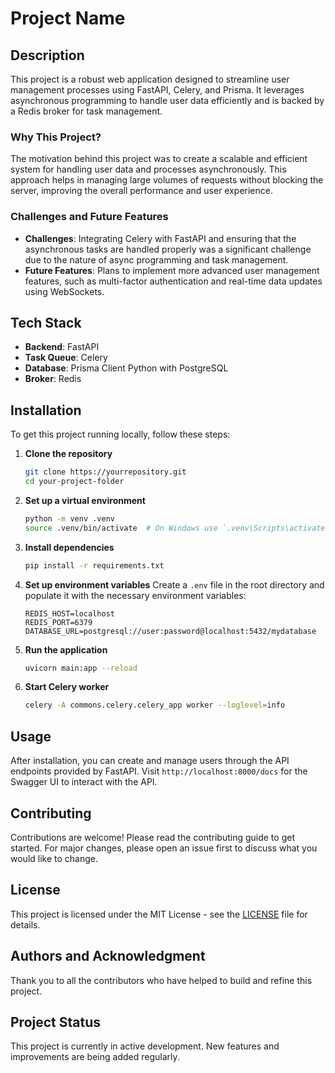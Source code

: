 # Project Name

## Description

This project is a robust web application designed to streamline user management processes using FastAPI, Celery, and Prisma. It leverages asynchronous programming to handle user data efficiently and is backed by a Redis broker for task management.

### Why This Project?

The motivation behind this project was to create a scalable and efficient system for handling user data and processes asynchronously. This approach helps in managing large volumes of requests without blocking the server, improving the overall performance and user experience.

### Challenges and Future Features

- **Challenges**: Integrating Celery with FastAPI and ensuring that the asynchronous tasks are handled properly was a significant challenge due to the nature of async programming and task management.
- **Future Features**: Plans to implement more advanced user management features, such as multi-factor authentication and real-time data updates using WebSockets.

## Tech Stack

- **Backend**: FastAPI
- **Task Queue**: Celery
- **Database**: Prisma Client Python with PostgreSQL
- **Broker**: Redis

## Installation

To get this project running locally, follow these steps:

1. **Clone the repository**
   ```bash
   git clone https://yourrepository.git
   cd your-project-folder
   ```

2. **Set up a virtual environment**
   ```bash
   python -m venv .venv
   source .venv/bin/activate  # On Windows use `.venv\Scripts\activate`
   ```

3. **Install dependencies**
   ```bash
   pip install -r requirements.txt
   ```

4. **Set up environment variables**
   Create a `.env` file in the root directory and populate it with the necessary environment variables:
   ```
   REDIS_HOST=localhost
   REDIS_PORT=6379
   DATABASE_URL=postgresql://user:password@localhost:5432/mydatabase
   ```

5. **Run the application**
   ```bash
   uvicorn main:app --reload
   ```

6. **Start Celery worker**
   ```bash
   celery -A commons.celery.celery_app worker --loglevel=info
   ```

## Usage

After installation, you can create and manage users through the API endpoints provided by FastAPI. Visit `http://localhost:8000/docs` for the Swagger UI to interact with the API.

## Contributing

Contributions are welcome! Please read the contributing guide to get started. For major changes, please open an issue first to discuss what you would like to change.

## License

This project is licensed under the MIT License - see the [LICENSE](LICENSE) file for details.

## Authors and Acknowledgment

Thank you to all the contributors who have helped to build and refine this project.

## Project Status

This project is currently in active development. New features and improvements are being added regularly.
